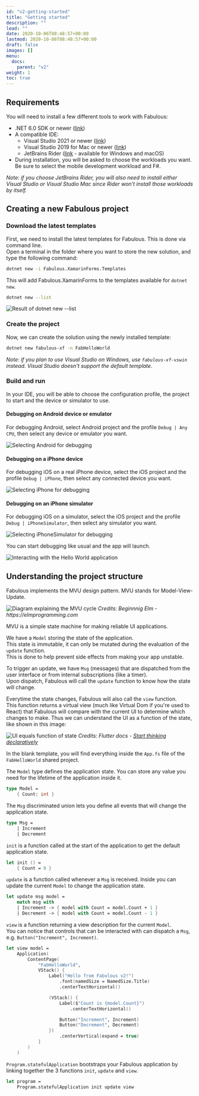 ```yaml
---
id: "v2-getting-started"
title: "Getting started"
description: ""
lead: ""
date: 2020-10-06T08:48:57+00:00
lastmod: 2020-10-06T08:48:57+00:00
draft: false
images: []
menu:
  docs:
    parent: "v2"
weight: 1
toc: true
---
```


## Requirements

You will need to install a few different tools to work with Fabulous:

- .NET 6.0 SDK or newer ([link](https://dotnet.microsoft.com/))
- A compatible IDE:
  - Visual Studio 2021 or newer ([link](https://visualstudio.microsoft.com/vs/))
  - Visual Studio 2019 for Mac or newer ([link](https://visualstudio.microsoft.com/vs/mac/))
  - JetBrains Rider ([link](https://www.jetbrains.com/rider/) - available for Windows and macOS)  
- During installation, you will be asked to choose the workloads you want. Be sure to select the mobile development workload and F#.

_Note: if you choose JetBrains Rider, you will also need to install either Visual Studio or Visual Studio Mac since Rider won't install those workloads by itself._

## Creating a new Fabulous project

### Download the latest templates

First, we need to install the latest templates for Fabulous. This is done via command line.  
Open a terminal in the folder where you want to store the new solution, and type the following command:

```sh
dotnet new -i Fabulous.XamarinForms.Templates
```

This will add Fabulous.XamarinForms to the templates available for `dotnet new`.

```sh
dotnet new --list
```

![Result of dotnet new --list](dotnet-new-list.png)

### Create the project

Now, we can create the solution using the newly installed template:

```sh
dotnet new fabulous-xf -n FabHelloWorld
```

_Note: if you plan to use Visual Studio on Windows, use `fabulous-xf-vswin` instead. Visual Studio doesn't support the default template._

### Build and run

In your IDE, you will be able to choose the configuration profile, the project to start and the device or simulator to use.

#### Debugging on Android device or emulator

For debugging Android, select Android project and the profile `Debug | Any CPU`, then select any device or emulator you want.

![Selecting Android for debugging](android-debug.png)

#### Debugging on a iPhone device

For debugging iOS on a real iPhone device, select the iOS project and the profile `Debug | iPhone`, then select any connected device you want.

![Selecting iPhone for debugging](iphone-debug.png)

#### Debugging on an iPhone simulator

For debugging iOS on a simulator, select the iOS project and the profile `Debug | iPhoneSimulator`, then select any simulator you want.

![Selecting iPhoneSimulator for debugging](iphone-simulator-debug.png)

You can start debugging like usual and the app will launch.

![Interacting with the Hello World application](hello-world.gif)

## Understanding the project structure

Fabulous implements the MVU design pattern. MVU stands for Model-View-Update.

![Diagram explaining the MVU cycle](MVU.png)
_Credits: Beginnnig Elm - https://elmprogramming.com_

MVU is a simple state machine for making reliable UI applications.

We have a `Model` storing the state of the application.  
This state is immutable, it can only be mutated during the evaluation of the `update` function.  
This is done to help prevent side effects from making your app unstable.

To trigger an update, we have `Msg` (messages) that are dispatched from the user interface or from internal subscriptions (like a timer).  
Upon dispatch, Fabulous will call the `update` function to know how the state will change.

Everytime the state changes, Fabulous will also call the `view` function.  
This function returns a virtual view (much like Virtual Dom if you're used to React) that Fabulous will compare with the current UI to determine which changes to make. Thus we can understand the UI as a function of the state, like shown in this image:

![UI equals function of state](ui-equals-function-of-state.png)
_Credits: Flutter docs - [Start thinking declaratively](https://docs.flutter.dev/development/data-and-backend/state-mgmt/declarative)_

In the blank template, you will find everything inside the `App.fs` file of the `FabHelloWorld` shared project.

The `Model` type defines the application state. You can store any value you need for the lifetime of the application inside it.

```fs
type Model =
    { Count: int }
```

The `Msg` discriminated union lets you define all events that will change the application state.

```fs
type Msg =
    | Increment
    | Decrement
```

`init` is a function called at the start of the application to get the default application state.

```fs
let init () =
    { Count = 0 }
```

`update` is a function called whenever a `Msg` is received. Inside you can update the current `Model` to change the application state.

```fs
let update msg model =
    match msg with
    | Increment -> { model with Count = model.Count + 1 }
    | Decrement -> { model with Count = model.Count - 1 }
```

`view` is a function returning a view description for the current `Model`.  
You can notice that controls that can be interacted with can dispatch a `Msg`, e.g. `Button("Increment", Increment)`.

```fs
let view model =
    Application(
        ContentPage(
            "FabHelloWorld",
            VStack() {
                Label("Hello from Fabulous v2!")
                    .font(namedSize = NamedSize.Title)
                    .centerTextHorizontal()

                (VStack() {
                    Label($"Count is {model.Count}")
                        .centerTextHorizontal()

                    Button("Increment", Increment)
                    Button("Decrement", Decrement)
                })
                    .centerVertical(expand = true)
            }
        )
    )
```

`Program.statefulApplication` bootstraps your Fabulous application by linking together the 3 functions `init`, `update` and `view`.

```fs
let program =
    Program.statefulApplication init update view
```
